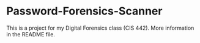 # Password-Forensics-Scanner
This is a project for my Digital Forensics class (CIS 442). More information in the README file. 
